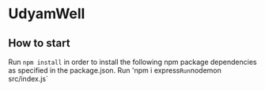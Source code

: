 # UdyamWell
## How to start
Run `npm install` in order to install the following npm package dependencies as specified in the package.json.
Run 'npm i express`
Run `nodemon src/index.js`
